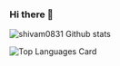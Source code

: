 ### Hi there 👋


![shivam0831 Github stats](https://github-readme-stats.vercel.app/api?username=shivam0831&&show_icons=true&line_height=27&count_private=true&title_color=ffffff&text_color=c9cacc&icon_color=2bbc8a&bg_color=1d1f21)

![Top Languages Card](https://github-readme-stats.vercel.app/api/top-langs/?username=shivam0831&&tex&title_color=ffffff&text_color=c9cacc&icon_color=2bbc8a&bg_color=1d1f21)

<!--
**shivam0831/shivam0831** is a ✨ _special_ ✨ repository because its `README.md` (this file) appears on your GitHub profile.

Here are some ideas to get you started:

- 🔭 I’m currently working on ...
- 🌱 I’m currently learning ...
- 👯 I’m looking to collaborate on ...
- 🤔 I’m looking for help with ...
- 💬 Ask me about ...
- 📫 How to reach me: ...
- 😄 Pronouns: ...
- ⚡ Fun fact: ...
-->
